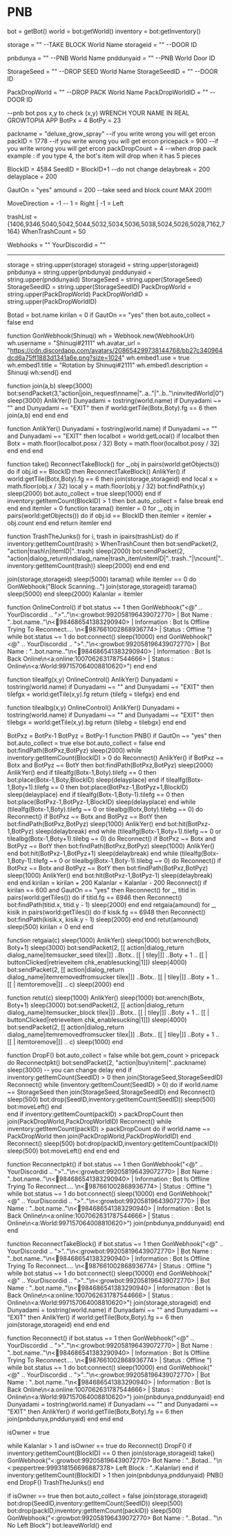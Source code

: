 # PNB
bot = getBot()
world = bot:getWorld()
inventory = bot:getInventory()

storage = "" --TAKE BLOCK World Name
storageid = "" --DOOR ID

pnbdunya = "" --PNB World Name
pnddunyaid = "" --PNB World Door ID

StorageSeed = "" --DROP SEED World Name
StorageSeedID = "" --DOOR ID

PackDropWorld = "" --DROP PACK World Name
PackDropWorldID = "" --DOOR ID

--pnb bot pos x,y to check (x,y) WRENCH YOUR NAME IN REAL GROWTOPIA APP
BotPx = 4
BotPy = 23

packname = "deluxe_grow_spray" --if you write wrong you will get ercon
packID = 1778 --if you write wrong you will get ercon
pricepack = 900 --if you write wrong you will get ercon
packDropCount = 4 --when drop pack example : if you type 4, the bot's item will drop when it has 5 pieces

BlockID = 4584
SeedID = BlockID+1 --do not change
delaybreak = 200
delayplace = 200

GautOn = "yes"
amound = 200 --take seed and block count MAX 200!!!

MoveDirection = -1 -- 1 = Right | -1 = Left

trashList = {1406,9346,5040,5042,5044,5032,5034,5036,5038,5024,5026,5028,7162,7164}
WhenTrashCount = 50

Webhooks = ""
YourDiscordid = ""

--------------------------------------------------------------------
storage = string.upper(storage)
storageid = string.upper(storageid)
pnbdunya = string.upper(pnbdunya)
pnddunyaid = string.upper(pnddunyaid)
StorageSeed = string.upper(StorageSeed)
StorageSeedID = string.upper(StorageSeedID)
PackDropWorld = string.upper(PackDropWorld)
PackDropWorldID = string.upper(PackDropWorldID)

Botad = bot.name
kirilan = 0
if GautOn == "yes" then
    bot.auto_collect = false
end

function GonWebhook(Shinuqi)
    wh = Webhook.new(WebhookUrl)
    wh.username = "Shinuqi#2111"
    wh.avatar_url = "https://cdn.discordapp.com/avatars/208654299738144768/bb27c340964dcd6a75ff1883d1341a6e.png?size=1024"
    wh.embed1.use = true
    wh.embed1.title = "Rotation by Shinuqi#2111"
    wh.embed1.description = Shinuqi
    wh:send()
end

function join(a,b) 
    sleep(3000)
    bot:sendPacket(3,"action|join_request\nname|"..a.."|"..b.."\ninvitedWorld|0")
    sleep(3000)
    AnlikYer()
    Dunyadami = tostring(world.name)
    if Dunyadami ~= "" and Dunyadami ~= "EXIT" then
        if world:getTile(Botx,Boty).fg == 6 then
            join(a,b)
        end
    end
end

function AnlikYer()
    Dunyadami = tostring(world.name)
    if Dunyadami ~= "" and Dunyadami ~= "EXIT" then
        localbot = world:getLocal()
        if localbot then
            Botx = math.floor(localbot.posx / 32) 
            Boty = math.floor(localbot.posy / 32)
        end
    end
end

function take() 
    ReconnectTakeBlock()
    for _,obj in pairs(world:getObjects()) do
      if obj.id == BlockID then 
            ReconnectTakeBlock()
            AnlikYer()
            if world:getTile(Botx,Boty).fg == 6 then
                join(storage,storageid)
            end
            local x = math.floor(obj.x / 32)
            local y = math.floor(obj.y / 32)
            bot:findPath(x,y)
            sleep(2000)
            bot.auto_collect = true
            sleep(1000) 
        end
        if inventory:getItemCount(BlockID) > 1 then
            bot.auto_collect = false
            break
        end
    end
end
itemler = 0
function tarama()
    itemler = 0
    for _, obj in pairs(world:getObjects()) do
        if obj.id == BlockID then 
            itemler = itemler + obj.count
        end
    end
    return itemler
end

function TrashTheJunks()
    for i, trash in ipairs(trashList) do
        if inventory:getItemCount(trash) > WhenTrashCount then
          bot:sendPacket(2, "action|trash\n|itemID|"..trash)
          sleep(2000)
          bot:sendPacket(2, "action|dialog_return\ndialog_name|trash_item\nitemID|"..trash.."|\ncount|"..inventory:getItemCount(trash))
          sleep(2000)
        end
    end
end

join(storage,storageid)
sleep(5000)
tarama()
while itemler == 0 do
    GonWebhook("Block Scanning...")
    join(storage,storageid)
    tarama()
    sleep(5000)
end
sleep(2000)
Kalanlar = itemler


function OnlineControl()
    if bot.status ~= 1 then
        GonWebhook("<@" .. YourDiscordid .. ">".."\n<:growbot:992058196439072770> | Bot Name : "..bot.name.."\n<:mega:984686541383290940> | Information : Bot Is Offline Trying To Reconnect.... \n<:red_circle:987661002868936774> | Status : Offline ")
        while bot.status ~= 1 do
            bot:connect()
            sleep(10000)
        end
        GonWebhook("<@" .. YourDiscordid .. ">".."\n<:growbot:992058196439072770> | Bot Name : "..bot.name.."\n<:mega:984686541383290940> | Information : Bot Is Back Online\n<a:online:1007062631787544666> | Status : Online\n<a:World:997157064008810620>")
    end
end

function tilealfg(x,y)
    OnlineControl()
    AnlikYer()
    Dunyadami = tostring(world.name)
    if Dunyadami ~= "" and Dunyadami ~= "EXIT" then
        tilefgx = world:getTile(x,y).fg
        return {tilefg = tilefgx}
    end
end

function tilealbg(x,y)
    OnlineControl()
    AnlikYer()
    Dunyadami = tostring(world.name)
    if Dunyadami ~= "" and Dunyadami ~= "EXIT" then
        tilebgx = world:getTile(x,y).bg
        return {tilebg = tilebgx}
    end
end

BotPxz = BotPx-1
BotPyz = BotPy-1
function PNB()
    if GautOn ~= "yes" then
        bot.auto_collect = true
    else
        bot.auto_collect = false
    end
    bot:findPath(BotPxz,BotPyz)
    sleep(2000)
    while inventory:getItemCount(BlockID) > 0 do
        Reconnect()
        AnlikYer()
        if BotPxz ~= Botx and BotPyz ~= BotY then
            bot:findPath(BotPxz,BotPyz)
            sleep(2000)
            AnlikYer()
        end
        if tilealfg(Botx-1,Boty).tilefg == 0 then   
            bot:place(Botx-1,Boty,BlockID)
            sleep(delayplace)
        end
        if tilealfg(Botx-1,Boty+1).tilefg == 0 then
            bot:place(BotPxz-1,BotPyz+1,BlockID)
            sleep(delayplace) 
        end
        if tilealfg(Botx-1,Boty-1).tilefg == 0 then
            bot:place(BotPxz-1,BotPyz-1,BlockID)
            sleep(delayplace) 
        end
        while (tilealfg(Botx-1,Boty).tilefg ~= 0 or tilealbg(Botx,Boty).tilebg ~= 0) do
            Reconnect()
            if BotPxz ~= Botx and BotPyz ~= BotY then
                bot:findPath(BotPxz,BotPyz)
                sleep(1000)
                AnlikYer()
            end
            bot:hit(BotPxz-1,BotPyz) 
            sleep(delaybreak) 
        end
        while (tilealfg(Botx-1,Boty+1).tilefg ~= 0 or tilealbg(Botx-1,Boty+1).tilebg ~= 0) do
            Reconnect()
            if BotPxz ~= Botx and BotPyz ~= BotY then
                bot:findPath(BotPxz,BotPyz)
                sleep(1000)
                AnlikYer()
            end
            bot:hit(BotPxz-1,BotPyz+1)
            sleep(delaybreak) 
        end
        while (tilealfg(Botx-1,Boty-1).tilefg ~= 0 or tilealbg(Botx-1,Boty-1).tilebg ~= 0) do
            Reconnect()
            if BotPxz ~= Botx and BotPyz ~= BotY then
                bot:findPath(BotPxz,BotPyz)
                sleep(1000)
                AnlikYer()
            end
            bot:hit(BotPxz-1,BotPyz-1) 
            sleep(delaybreak) 
        end
    end
    kirilan = kirilan + 200
    Kalanlar = Kalanlar - 200
    Reconnect()
    if kirilan == 600 and GautOn == "yes" then
        Reconnect()
        for _, titid in pairs(world:getTiles()) do
            if titid.fg == 6946 then
              Reconnect()
              bot:findPath(titid.x, titid.y - 1)
              sleep(2000)
            end
        end
        retgaia(amound)
        for _, kisik in pairs(world:getTiles()) do
            if kisik.fg == 6948 then
                Reconnect()
                bot:findPath(kisik.x, kisik.y - 1)
                sleep(2000)
            end
        end
        retut(amound)
        sleep(500)
        kirilan = 0
    end
end

function retgaia(c)
    sleep(1000)
    AnlikYer()
    sleep(1000)
    bot:wrench(Botx, Boty+1)
    sleep(3000)
    bot:sendPacket(2, [[
    action|dialog_return
    dialog_name|itemsucker_seed
    tilex|]] ..Botx.. [[
    |
    tiley|]] ..Boty + 1 .. [[
    |
    buttonClicked|retrieveitem
    chk_enablesucking|1]])
    sleep(4000)
    bot:sendPacket(2, [[
    action|dialog_return
    dialog_name|itemremovedfromsucker
    tilex|]] ..Botx.. [[
    |
    tiley|]] ..Boty + 1 .. [[
    |
    itemtoremove|]] .. c)
    sleep(2000)
end

function retut(c)
    sleep(1000)
    AnlikYer()
    sleep(1000)
    bot:wrench(Botx, Boty+1)
    sleep(3000)
    bot:sendPacket(2, [[
    action|dialog_return
    dialog_name|itemsucker_block
    tilex|]] ..Botx.. [[
    |
    tiley|]] ..Boty + 1 .. [[
    |
    buttonClicked|retrieveitem
    chk_enablesucking|1]])
    sleep(4000)
    bot:sendPacket(2, [[
    action|dialog_return
    dialog_name|itemremovedfromsucker
    tilex|]] ..Botx.. [[
    |
    tiley|]] ..Boty + 1 .. [[
    |
    itemtoremove|]] .. c)
    sleep(1000)
end

function DropF()
    bot.auto_collect = false
    while bot.gem_count > pricepack do
        Reconnectpkt()
        bot:sendPacket(2, "action|buy\nitem|"..packname)
        sleep(3000) -- you can change delay
    end
    if inventory:getItemCount(SeedID) > 0 then
        join(StorageSeed,StorageSeedID)
        Reconnect()
        while (inventory:getItemCount(SeedID) > 0) do
            if world.name ~= StorageSeed then
                join(StorageSeed,StorageSeedID)
            end
            Reconnect()
            sleep(500)
            bot:drop(SeedID,inventory:getItemCount(SeedID))
            sleep(500)
            bot:moveLeft()
        end  
    end
    if inventory:getItemCount(packID) > packDropCount then
        join(PackDropWorld,PackDropWorldID)
        Reconnect()
        while inventory:getItemCount(packID) > packDropCount do
            if world.name ~= PackDropWorld then
                join(PackDropWorld,PackDropWorldID)
            end
            Reconnect()
            sleep(500)
            bot:drop(packID,inventory:getItemCount(packID))
            sleep(500)
            bot:moveLeft()
        end
    end
end

function Reconnectpkt()
    if bot.status ~= 1 then
        GonWebhook("<@" .. YourDiscordid .. ">".."\n<:growbot:992058196439072770> | Bot Name : "..bot.name.."\n<:mega:984686541383290940> | Information : Bot Is Offline Trying To Reconnect.... \n<:red_circle:987661002868936774> | Status : Offline ")
        while bot.status ~= 1 do
            bot:connect()
            sleep(10000)
        end
        GonWebhook("<@" .. YourDiscordid .. ">".."\n<:growbot:992058196439072770> | Bot Name : "..bot.name.."\n<:mega:984686541383290940> | Information : Bot Is Back Online\n<a:online:1007062631787544666> | Status : Online\n<a:World:997157064008810620>")
        join(pnbdunya,pnddunyaid)
    end
end

function ReconnectTakeBlock()
    if bot.status ~= 1 then
        GonWebhook("<@" .. YourDiscordid .. ">".."\n<:growbot:992058196439072770> | Bot Name : "..bot.name.."\n<:mega:984686541383290940> | Information : Bot Is Offline Trying To Reconnect.... \n<:red_circle:987661002868936774> | Status : Offline ")
        while bot.status ~= 1 do
            bot:connect()
            sleep(10000)
        end
        GonWebhook("<@" .. YourDiscordid .. ">".."\n<:growbot:992058196439072770> | Bot Name : "..bot.name.."\n<:mega:984686541383290940> | Information : Bot Is Back Online\n<a:online:1007062631787544666> | Status : Online\n<a:World:997157064008810620>")
        join(storage,storageid)
    end
    Dunyadami = tostring(world.name)
    if Dunyadami ~= "" and Dunyadami ~= "EXIT" then
        AnlikYer()
        if world:getTile(Botx,Boty).fg == 6 then
            join(storage,storageid)
        end
    end
end

function Reconnect()
    if bot.status ~= 1 then
        GonWebhook("<@" .. YourDiscordid .. ">".."\n<:growbot:992058196439072770> | Bot Name : "..bot.name.."\n<:mega:984686541383290940> | Information : Bot Is Offline Trying To Reconnect.... \n<:red_circle:987661002868936774> | Status : Offline ")
        while bot.status ~= 1 do
            bot:connect()
            sleep(10000)
        end
        GonWebhook("<@" .. YourDiscordid .. ">".."\n<:growbot:992058196439072770> | Bot Name : "..bot.name.."\n<:mega:984686541383290940> | Information : Bot Is Back Online\n<a:online:1007062631787544666> | Status : Online\n<a:World:997157064008810620>")
        join(pnbdunya,pnddunyaid)
    end
    Dunyadami = tostring(world.name)
    if Dunyadami ~= "" and Dunyadami ~= "EXIT" then
        AnlikYer()
        if world:getTile(Botx,Boty).fg == 6 then
            join(pnbdunya,pnddunyaid)
        end
    end
end

isOwner = true

while Kalanlar > 1 and isOwner == true do 
    Reconnect()
    DropF()
    if inventory:getItemCount(BlockID) == 0 then
        join(storage,storageid)
        take()
        GonWebhook("<:growbot:992058196439072770> Bot Name : "..Botad..
        "\n <:peppertree:999318156696887378> Left Block : "..Kalanlar)
    end
    if inventory:getItemCount(BlockID) > 1 then
        join(pnbdunya,pnddunyaid)
        PNB()
    end
    DropF()
    TrashTheJunks()
end

if isOwner == true then
    bot.auto_collect = false
    join(storage,storageid)
    bot:drop(SeedID,inventory:getItemCount(SeedID))
    sleep(500)
    bot:drop(packID,inventory:getItemCount(packID))
    sleep(500)
    GonWebhook("<:growbot:992058196439072770> Bot Name : "..Botad..
    "\n No Left Block")
    bot:leaveWorld()
end
